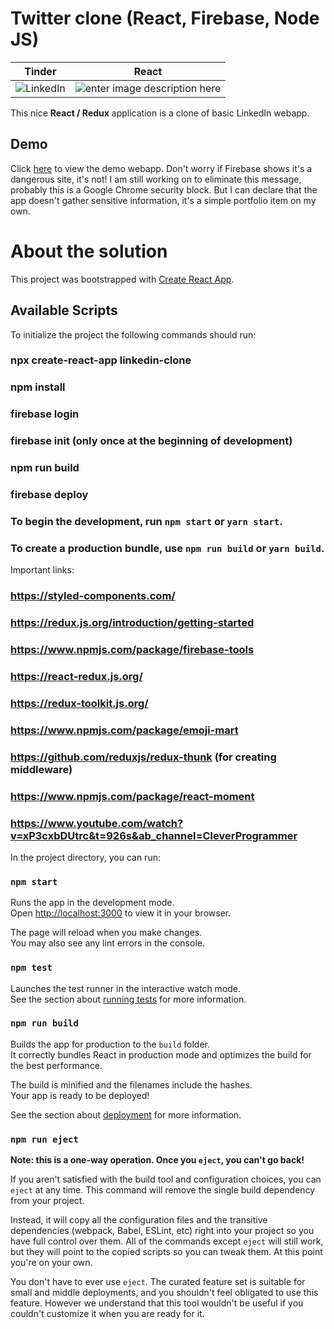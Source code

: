 # Twitter clone (React, Firebase, Node JS)

| Tinder                                                                               | React                                                                                   |
| ------------------------------------------------------------------------------------ | --------------------------------------------------------------------------------------- |
| ![LinkedIn](https://icons.iconarchive.com/icons/danleech/simple/256/linkedin-icon.png) | ![enter image description here](https://files.readme.io/320345b-React_Logo_256x256.png) |

This nice **React / Redux** application is a clone of basic LinkedIn webapp.

## Demo

Click [here](https://linkedin-clone-app-2516d.web.app) to view the demo webapp. Don't worry if Firebase shows it's a dangerous site, it's not! I am still working on to eliminate this message, probably this is a Google Chrome security block. But I can declare that the app doesn't gather sensitive information, it's a simple portfolio item on my own.

# About the solution

This project was bootstrapped with [Create React App](https://github.com/facebook/create-react-app).

## Available Scripts

To initialize the project the following commands should run:

### npx create-react-app linkedin-clone
### npm install
### firebase login 
### firebase init (only once at the beginning of development)
### npm run build
### firebase deploy

### To begin the development, run `npm start` or `yarn start`.
### To create a production bundle, use `npm run build` or `yarn build`.

Important links:
### https://styled-components.com/
### https://redux.js.org/introduction/getting-started
### https://www.npmjs.com/package/firebase-tools
### https://react-redux.js.org/
### https://redux-toolkit.js.org/
### https://www.npmjs.com/package/emoji-mart
### https://github.com/reduxjs/redux-thunk (for creating middleware)
### https://www.npmjs.com/package/react-moment
### https://www.youtube.com/watch?v=xP3cxbDUtrc&t=926s&ab_channel=CleverProgrammer


In the project directory, you can run:

### `npm start`

Runs the app in the development mode.\
Open [http://localhost:3000](http://localhost:3000) to view it in your browser.

The page will reload when you make changes.\
You may also see any lint errors in the console.

### `npm test`

Launches the test runner in the interactive watch mode.\
See the section about [running tests](https://facebook.github.io/create-react-app/docs/running-tests) for more information.

### `npm run build`

Builds the app for production to the `build` folder.\
It correctly bundles React in production mode and optimizes the build for the best performance.

The build is minified and the filenames include the hashes.\
Your app is ready to be deployed!

See the section about [deployment](https://facebook.github.io/create-react-app/docs/deployment) for more information.

### `npm run eject`

**Note: this is a one-way operation. Once you `eject`, you can't go back!**

If you aren't satisfied with the build tool and configuration choices, you can `eject` at any time. This command will remove the single build dependency from your project.

Instead, it will copy all the configuration files and the transitive dependencies (webpack, Babel, ESLint, etc) right into your project so you have full control over them. All of the commands except `eject` will still work, but they will point to the copied scripts so you can tweak them. At this point you're on your own.

You don't have to ever use `eject`. The curated feature set is suitable for small and middle deployments, and you shouldn't feel obligated to use this feature. However we understand that this tool wouldn't be useful if you couldn't customize it when you are ready for it.

